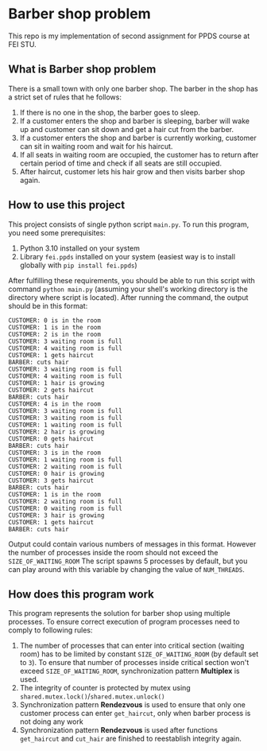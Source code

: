 # Barber shop problem
This repo is my implementation of second assignment for PPDS course at FEI STU.

## What is Barber shop problem
There is a small town with only one barber shop. The barber in the shop has a strict set of rules that he follows:

1. If there is no one in the shop, the barber goes to sleep.
2. If a customer enters the shop and barber is sleeping, barber will wake up and customer can sit down and get a hair cut from the barber.
3. If a customer enters the shop and barber is currently working, customer can sit in waiting room and wait for his haircut.
4. If all seats in waiting room are occupied, the customer has to return after certain period of time and check if all seats are still occupied.
5. After haircut, customer lets his hair grow and then visits barber shop again.

## How to use this project
This project consists of single python script `main.py`. To run this program, you need some prerequisites: 
1. Python 3.10 installed on your system
2. Library `fei.ppds` installed on your system (easiest way is to install globally with `pip install fei.ppds`)

After fulfilling these requirements, you should be able to run this script with command `python main.py` (assuming your shell's working directory is the directory where script is located).
After running the command, the output should be in this format: 
```
CUSTOMER: 0 is in the room
CUSTOMER: 1 is in the room
CUSTOMER: 2 is in the room
CUSTOMER: 3 waiting room is full
CUSTOMER: 4 waiting room is full
CUSTOMER: 1 gets haircut
BARBER: cuts hair
CUSTOMER: 3 waiting room is full
CUSTOMER: 4 waiting room is full
CUSTOMER: 1 hair is growing
CUSTOMER: 2 gets haircut
BARBER: cuts hair
CUSTOMER: 4 is in the room
CUSTOMER: 3 waiting room is full
CUSTOMER: 3 waiting room is full
CUSTOMER: 1 waiting room is full
CUSTOMER: 2 hair is growing
CUSTOMER: 0 gets haircut
BARBER: cuts hair
CUSTOMER: 3 is in the room
CUSTOMER: 1 waiting room is full
CUSTOMER: 2 waiting room is full
CUSTOMER: 0 hair is growing
CUSTOMER: 3 gets haircut
BARBER: cuts hair
CUSTOMER: 1 is in the room
CUSTOMER: 2 waiting room is full
CUSTOMER: 0 waiting room is full
CUSTOMER: 3 hair is growing
CUSTOMER: 1 gets haircut
BARBER: cuts hair
```

Output could contain various numbers of messages in this format. However the number of processes inside the room should not exceed the `SIZE_OF_WAITING_ROOM`
The script spawns 5 processes by default, but you can play around with this variable by changing the value of `NUM_THREADS`.

## How does this program work
This program represents the solution for barber shop using multiple processes. To ensure correct execution of program processes need to comply to following rules:
1. The number of processes that can enter into critical section (waiting room) has to be limited by constant `SIZE_OF_WAITING_ROOM` (by default set to `3`). To ensure that number of processes inside critical section won't exceed `SIZE_OF_WAITING_ROOM`, synchronization pattern **Multiplex** is used.
2. The integrity of counter is protected by mutex using `shared.mutex.lock()`/`shared.mutex.unlock()`
3. Synchronization pattern **Rendezvous** is used to ensure that only one customer process can enter `get_haircut`, only when barber process is not doing any work
4. Synchronization pattern **Rendezvous** is used after functions `get_haircut` and `cut_hair` are finished to reestablish integrity again.

